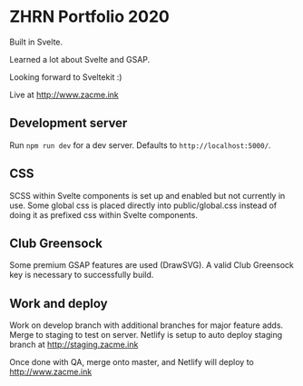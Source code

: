 # ZHRN Portfolio 2020
Built in Svelte. 

Learned a lot about Svelte and GSAP.

Looking forward to Sveltekit :)

Live at http://www.zacme.ink

## Development server

Run `npm run dev` for a dev server. Defaults to `http://localhost:5000/`.

## CSS

SCSS within Svelte components is set up and enabled but not currently in use. Some global css is placed directly into public/global.css instead of doing it as prefixed css within Svelte components.

## Club Greensock

Some premium GSAP features are used (DrawSVG). A valid Club Greensock key is necessary to successfully build. 

## Work and deploy

Work on develop branch with additional branches for major feature adds. Merge to staging to test on server. Netlify is setup to auto deploy staging branch at http://staging.zacme.ink

Once done with QA, merge onto master, and Netlify will deploy to http://www.zacme.ink
